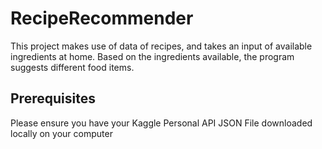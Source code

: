 # RecipeRecommender
This project makes use of data of recipes, and takes an input of available ingredients at home. Based on the ingredients available, the program suggests different food items.

## Prerequisites
Please ensure you have your Kaggle Personal API JSON File downloaded locally on your computer

